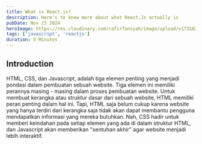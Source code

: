 ```yaml
---
title: What is React.js?
description: Here's to know more about what React.Js actually is
pubDate: Nov 23 2024
heroImage: https://res.cloudinary.com/rafirfansyah/image/upload/v1731826909/React_Image_s6nsdn.png
tags: ['javascript', 'reactjs']
duration: 5 Minutes
---
```


## Introduction

<div class="mb-3"></div>

HTML, CSS, dan Javascript, adalah tiga elemen penting yang menjadi pondasi dalam pembuatan sebuah website. Tiga elemen ini memiliki perannya masing - masing dalam proses pembuatan website. Untuk membuat kerangka atau struktur dasar dari sebuah website, HTML memiliki peran penting dalam hal ini. Tapi, HTML saja belum cukup karena website yang hanya terdiri dari kerangka saja tidak akan dapat membantu pengguna mendapatkan informasi yang mereka butuhkan. Nah, CSS hadir untuk memberi keindahan pada setiap elemen yang ada di dalam struktur HTML, dan Javascript akan memberikan "sentuhan akhir" agar website menjadi lebih interaktif.
<div class="mb-4"></div>
